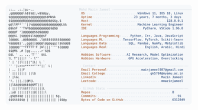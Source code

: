 <picture>
  <source srcset="https://raw.githubusercontent.com/mmazinjameel/mmazinjameel/main/dark_mode.svg?v=1749391737" media="(prefers-color-scheme: dark)">
  <img src="https://raw.githubusercontent.com/mmazinjameel/mmazinjameel/main/light_mode.svg?v=1749391737">
</picture>
